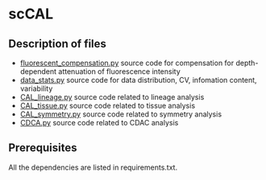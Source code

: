 # scCAL
## Description of files
- [fluorescent_compensation.py](https://github.com/genetics-dulab/scCAL/blob/main/fluorescent_compensation.py) source code for compensation for depth-dependent attenuation of fluorescence intensity
- [data_stats.py](https://github.com/genetics-dulab/scCAL/blob/main/data_stats.py) source code for data distribution, CV, infomation content, variability
- [CAL_lineage.py](https://github.com/genetics-dulab/scCAL/blob/main/CAL_lineage.py) source code related to lineage analysis
- [CAL_tissue.py](https://github.com/genetics-dulab/scCAL/blob/main/CAL_tissue.py) source code related to tissue analysis
- [CAL_symmetry.py](https://github.com/genetics-dulab/scCAL/blob/main/CAL_symmetry.py) source code related to symmetry analysis
- [CDCA.py](https://github.com/genetics-dulab/scCAL/blob/main/CDCA.py) source code related to CDAC analysis

## Prerequisites
All the dependencies are listed in requirements.txt. 

## 